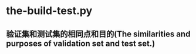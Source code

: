# the-build-test.py
## 验证集和测试集的相同点和目的(The similarities and purposes of validation set and test set.)
